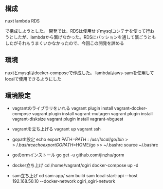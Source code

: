 ## 構成
nuxt
lambda
RDS

で構成しようとした。
開発では、RDSは使用せずmysqlコンテナを使って行おうとしたが、lambdaから繋げなかった。RDSにバッションを通して繋ごうともしたがそれもうまくいかなかったので、今回この開発を諦める

## 環境
nuxtとmysqlはdocker-composeで作成した。
lambdaはaws-samを使用してlocalで使用できるようにした

## 環境設定
- vagrantのライブラリをいれる
vagrant plugin install vagrant-docker-compose
vagrant plugin install vagrant-mutagen
vagrant plugin install vagrant-disksize
vagrant plugin install vagrant-vbguest

- vagrantを立ち上げる
vagrant up
vagrant ssh

- gopath設定
echo export PATH=$PATH:/usr/local/go/bin >> ~/.bashrc 
echo export GOPATH=$HOME/go >> ~/.bashrc
source ~/.bashrc

- goのormインストール
go get -u github.com/jinzhu/gorm

- docker立ち上げ
cd /home/vagrant/ogiri
docker-compose up -d

- sam立ち上げ
cd sam-app/
sam build
sam local start-api --host 192.168.50.10 --docker-network ogiri_ogiri-network 